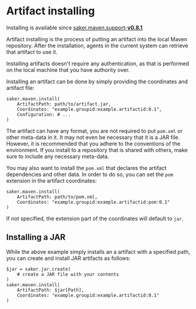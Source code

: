 # Artifact installing

<div class="since-version">

Installing is available since [saker.maven.support-**v0.8.1**](https://nest.saker.build/package/saker.maven.support?version=v0.8.1)

</div>

Artifact installing is the process of putting an artifact into the local Maven repository. After the installation, agents in the current system can retrieve that artifact to use it.

Installing artifacts doesn't require any authentication, as that is performed on the local machine that you have authority over.

Installing an artifact can be done by simply providing the coordinates and artifact file:

```sakerscript
saker.maven.install(
	ArtifactPath: path/to/artifact.jar,
	Coordinates: "example.groupid:example.artifactid:0.1",
	Configuration: # ...
)
```

The artifact can have any format, you are not required to put `pom.xml` or other meta-data in it. It may not even be necessary that it is a JAR file. However, it is recommended that you adhere to the conventions of the environment. If you install to a repository that is shared with others, make sure to include any necessary meta-data.

You may also want to install the `pom.xml` that declares the artifact dependencies and other data. In order to do so, you can set the `pom` extension in the artifact coordinates:

```sakerscript
saker.maven.install(
	ArtifactPath: path/to/pom.xml,
	Coordinates: "example.groupid:example.artifactid:pom:0.1"
)
```

If not specified, the extension part of the coordinates will default to `jar`.

## Installing a JAR

While the above example simply installs an a artifact with a specified path, you can create and install JAR artifacts as follows:

```sakerscript
$jar = saker.jar.create(
	# create a JAR file with your contents
)
saker.maven.install(
	ArtifactPath: $jar[Path],
	Coordinates: "example.groupid:example.artifactid:0.1"
)
```
